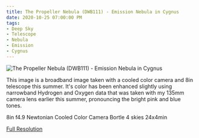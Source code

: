 ```yaml
---
title: The Propeller Nebula (DWB111) - Emission Nebula in Cygnus
date: 2020-10-25 07:00:00 PM
tags:
- Deep Sky
- Telescope
- Nebula
- Emission
- Cygnus
---
```


![The Propeller Nebula (DWB111) - Emission Nebula in Cygnus](/Deep-Sky/DWB111/DWB111%20OSC.L3.4x120s.L3.24x240s.DBE.BN.CC.Solved.NR.HSV.MS.LHE.LargeScaleColorCurves.DeconStars.Add135mmOiii.Add135mmHa.jpg "The Propeller Nebula (DWB111) - Emission Nebula in Cygnus")

This image is a broadband image taken with a cooled color camera and 8in telescope this summer. It's color has been enhanced slightly using narrowband Hydrogen and Oxygen data that was taken with my 135mm camera lens earlier this summer, pronouncing the bright pink and blue tones.

8in f4.9 Newtonian Cooled Color Camera Bortle 4 skies 24x4min

[Full Resolution](/Deep-Sky/DWB111/DWB111%20OSC.L3.4x120s.L3.24x240s.DBE.BN.CC.Solved.NR.HSV.MS.LHE.LargeScaleColorCurves.DeconStars.Add135mmOiii.Add135mmHa.png)
